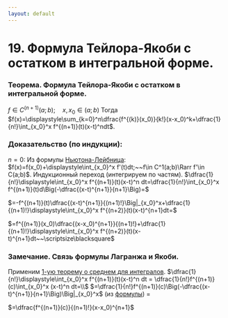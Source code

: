 ```yaml
---
layout: default
---
```

# 19. Формула Тейлора-Якоби с остатком в интегральной форме.

### Теорема. Формула Тейлора-Якоби с остатком в интегральной форме.
$f\in C^{(n+1)}(a;b);\quad x,x_0\in(a;b)$
Тогда $f(x)=\displaystyle\sum_{k=0}^n\dfrac{f^{(k)}(x_0)}{k!}(x-x_0)^k+\dfrac{1}{n!}\int_{x_0}^x f^{(n+1)}(t)(x-t)^ndt$.

### Доказательство (по индукции):
$n=0$:
Из формулы [Ньютона-Лейбница](05-03-24.md):
$f(x)=f(x_0)+\displaystyle\int_{x_0}^x f'(t)dt;~~f\in C^1(a;b)\Rarr f'\in C(a;b)$.
Индукционный переход (интегрируем по частям).
$\dfrac{1}{n!}\displaystyle\int_{x_0}^x f^{(n+1)}(t)(x-t)^n dt=\dfrac{1}{n!}\int_{x_0}^x f^{(n+1)}(t)d\Big(-\dfrac{(x-t)^{n+1}}{n+1}\Big)=$

$=-f^{(n+1)}(t)\dfrac{(x-t)^{n+1}}{(n+1)!}\Big|_{x_0}^x+\dfrac{1}{(n+1)!}\displaystyle\int_{x_0}^x f^{(n+2)}(t)(x-t)^{n+1}dt=$

$=f^{(n+1)}(x_0)\dfrac{(x-x_0)^{n+1}}{(n+1)!}+\dfrac{1}{(n+1)!}\displaystyle\int_{x_0}^x f^{(n+2)}(t)(x-t)^{n+1}dt~~\scriptsize\blacksquare$

### Замечание. Связь формулы Лагранжа и Якоби.
Применим [1-ую теорему о среднем для интегралов](05-03-24.md).
$\dfrac{1}{n!}\displaystyle\int_{x_0}^x f^{(n+1)}(t)(x-t)^n dt = \dfrac{1}{n!}f^{(n+1)}(c)\int_{x_0}^x (x-t)^n dt=\\$
$=\dfrac{1}{n!}f^{(n+1)}(c)\Big(-\dfrac{(x-t)^{n+1}}{n+1}\Big)\Big|_{x_0}^x$ (из [формулы](05-03-24.md)) $=$

$=\dfrac{f^{(n+1)}(c)}{(n+1)!}(x-x_0)^{n+1}$